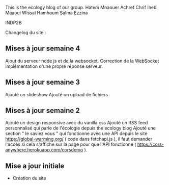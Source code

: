 This is the ecology blog of our group.
Hatem Mnaouer
Achref Chrif
Iheb Maaoui
Wissal Hamhoum
Salma Ezzina

INDP2B

Changelog du site :
## Mises à jour semaine 4
Ajout du serveur node js et de la websocket.
Correction de la WebSocket implémentation d'une propre réponse serveur.

## Mises à jour semaine 3
Ajouté un slideshow
Ajouté un upload de fichiers

## Mises à jour semaine 2
Ajouté un design responsive avec du vanilla css
Ajouté un RSS feed personnalisé qui parle de l'écologie depuis the ecology blog
Ajouté une section " le saviez vous " qui fonctionne avec une API depuis le site https://global-warming.org/ ( code dans fetchapi.js ), il faut demander l'accès si cela s'affiche sur la page pour que l'API fonctionne ( https://cors-anywhere.herokuapp.com/corsdemo ).

## Mise a jour initiale
- Création du site